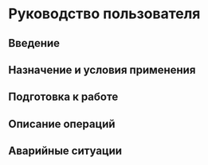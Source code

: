 # Руководство пользователя

## Введение

## Назначение и условия применения

## Подготовка к работе

## Описание операций

## Аварийные ситуации
